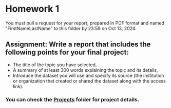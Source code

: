 # Homework 1

You must pull a request for your report, prepared in PDF format and named "FirstNameLastName" to this folder by 23:59 on Oct 13, 2024.

## Assignment: Write a report that includes the following points for your final project:

* The title of the topic you have selected,
* A summary of at least 300 words explaining the topic and its details,
* Introduce the dataset you will use and specify its source (the institution or organization that created or shared the dataset along with the access link).

### You can check the [Projects](https://github.com/mcavs/ESTUStat_2024Fall_DataVisualization/tree/main/Projects) folder for project details.
